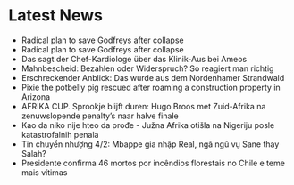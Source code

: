 # Latest News
-  Radical plan to save Godfreys after collapse
-  Radical plan to save Godfreys after collapse
-  Das sagt der Chef-Kardiologe über das Klinik-Aus bei Ameos
-  Mahnbescheid: Bezahlen oder Widerspruch? So reagiert man richtig
-  Erschreckender Anblick: Das wurde aus dem Nordenhamer Strandwald
-  Pixie the potbelly pig rescued after roaming a construction property in Arizona
-  AFRIKA CUP. Sprookje blijft duren: Hugo Broos met Zuid-Afrika na zenuwslopende penalty’s naar halve finale
-  Kao da niko nije hteo da prođe - Južna Afrika otišla na Nigeriju posle katastrofalnih penala
-  Tin chuyển nhượng 4/2: Mbappe gia nhập Real, ngã ngũ vụ Sane thay Salah?
-  Presidente confirma 46 mortos por incêndios florestais no Chile e teme mais vítimas
